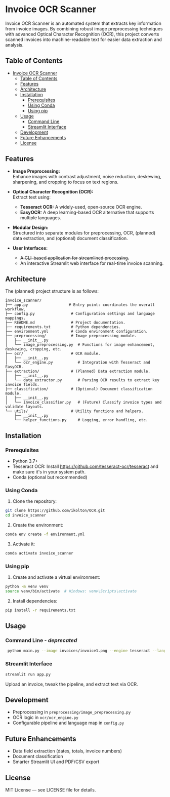 # Invoice OCR Scanner

Invoice OCR Scanner is an automated system that extracts key information from invoice images. By combining robust image preprocessing techniques with advanced Optical Character Recognition (OCR), this project converts scanned invoices into machine-readable text for easier data extraction and analysis.

## Table of Contents

- [Invoice OCR Scanner](#invoice-ocr-scanner)
  - [Table of Contents](#table-of-contents)
  - [Features](#features)
  - [Architecture](#architecture)
  - [Installation](#installation)
    - [Prerequisites](#prerequisites)
    - [Using Conda](#using-conda)
    - [Using pip](#using-pip)
  - [Usage](#usage)
    - [Command Line](#command-line)
    - [Streamlit Interface](#streamlit-interface)
  - [Development](#development)
  - [Future Enhancements](#future-enhancements)
  - [License](#license)

## Features

- **Image Preprocessing:**  
  Enhance images with contrast adjustment, noise reduction, deskewing, sharpening, and cropping to focus on text regions.
  
- **Optical Character Recognition (OCR):**  
  Extract text using:
  - **Tesseract OCR:** A widely-used, open-source OCR engine.
  - **EasyOCR:** A deep learning-based OCR alternative that supports multiple languages.
  
- **Modular Design:**  
  Structured into separate modules for preprocessing, OCR, (planned) data extraction, and (optional) document classification.

- **User Interfaces:**  
  - ~~A CLI-based application for streamlined processing.~~
  - An interactive Streamlit web interface for real-time invoice scanning.

## Architecture

The (planned) project structure is as follows:
```
invoice_scanner/
├── app.py                  # Entry point: coordinates the overall workflow.
├── config.py                # Configuration settings and language mappings.
├── README.md                # Project documentation.
├── requirements.txt         # Python dependencies.
├── environment.yml          # Conda environment configuration.
├── preprocessing/           # Image preprocessing module.
│   ├── __init__.py
│   └── image_preprocessing.py  # Functions for image enhancement, deskewing, cropping, etc.
├── ocr/                     # OCR module.
│   ├── __init__.py
│   └── ocr_engine.py           # Integration with Tesseract and EasyOCR.
├── extraction/              # (Planned) Data extraction module.
│   ├── __init__.py
│   └── data_extractor.py       # Parsing OCR results to extract key invoice fields.
├── classification/          # (Optional) Document classification module.
│   ├── __init__.py
│   └── invoice_classifier.py   # (Future) Classify invoice types and validate layouts.
└── utils/                   # Utility functions and helpers.
    ├── __init__.py
    └── helper_functions.py     # Logging, error handling, etc.
```

## Installation

### Prerequisites

- Python 3.7+
- Tesseract OCR: Install https://github.com/tesseract-ocr/tesseract and make sure it's in your system path.
- Conda (optional but recommended)

### Using Conda

1. Clone the repository:
```sh
git clone https://github.com/ikolton/OCR.git
cd invoice_scanner
```
2. Create the environment:
```sh
conda env create -f environment.yml
```
3. Activate it:
```sh
conda activate invoice_scanner
```
### Using pip

1. Create and activate a virtual environment:
```sh
python -m venv venv
source venv/bin/activate  # Windows: venv\Scripts\activate
```
2. Install dependencies:
```sh
pip install -r requirements.txt
```
## Usage

### Command Line - *deprecated*
```sh
 python main.py --image invoices/invoice1.png --engine tesseract --lang english
```
### Streamlit Interface

```sh
streamlit run app.py
```

Upload an invoice, tweak the pipeline, and extract text via OCR.

## Development

- Preprocessing in `preprocessing/image_preprocessing.py`
- OCR logic in `ocr/ocr_engine.py`
- Configurable pipeline and language map in `config.py`

## Future Enhancements

- Data field extraction (dates, totals, invoice numbers)
- Document classification
- Smarter Streamlit UI and PDF/CSV export

## License

MIT License — see LICENSE file for details.
